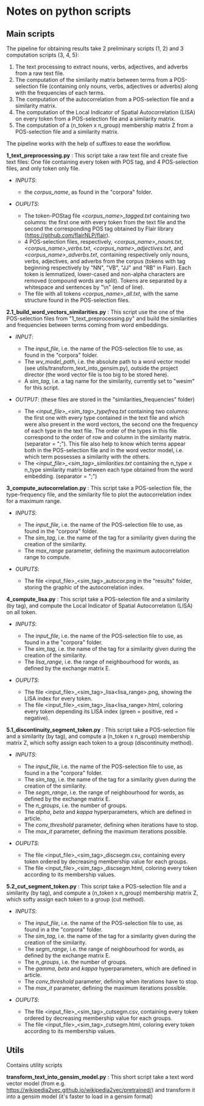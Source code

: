 # Notes on python scripts

## Main scripts

The pipeline for obtaining results take 2 preliminary scripts (1, 2) and 3 computation scripts (3, 4, 5): 

1. The text processing to extract nouns, verbs, adjectives, and adverbs from a raw text file.
2. The computation of the similarity matrix between terms from a POS-selection file (containing only nouns, verbs, 
adjectives or adverbs) along with the frequencies of each terms.
3. The computation of the autocorrelation from a POS-selection file and a similarity matrix.
4. The computation of the Local Indicator of Spatial Autocorrelation (LISA) on every token from a POS-selection file 
and a similarity matrix.
5. The computation of a (n_token x n_group) membership matrix Z from a POS-selection file and a similarity matrix.

The pipeline works with the help of suffixes to ease the workflow.

**1_text_preprocessing.py** : This script take a raw text file and create five text files: One file containing every 
token with POS tag, and 4 POS-selection files, and only token only file.

- *INPUTS*: 

    - the *corpus_name*, as found in the "corpora" folder.
    
- *OUPUTS*:

    - The token-POStag file *<corpus_name>_tagged.txt* containing two columns: the first one with every token from the text file 
  and the second the corresponding POS tag obtained by Flair library (https://github.com/flairNLP/flair).
    - 4 POS-selection files, respectively, *<corpus_name>_nouns.txt*, *<corpus_name>_verbs.txt*, 
    *<corpus_name>_adjectives.txt*, and *<corpus_name>_adverbs.txt*, containing respectively only nouns, verbs, 
    adjectives, and adverbs from the corpus (tokens with tag beginning respectively by "NN", "VB", "JJ" and "RB" in 
    Flair). Each token is lemmatized, lower-cased and non-alpha characters are removed (compound words are split). 
    Tokens are separated by a whitespace and sentences by "\n" (end of line).
    - The file with all tokens *<corpus_name>_all.txt*, with the same structure found in the POS-selection files.

**2.1_build_word_vectors_similarities.py** : This script use the one of the POS-selection files from 
"1_text_preprocessing.py" and build the similarities and frequencies between terms coming from word embeddings.

- *INPUT*:

    - The *input_file*, i.e. the name of the POS-selection file to use, as found in the "corpora" folder.
    - The *wv_model_path*, i.e. the absolute path to a word vector model (see utils/transform_text_into_gensim.py), 
    outside the project director (the word vector file is too big to be stored here).
    - A *sim_tag*, i.e. a tag name for the similarity, currently set to "wesim" for this script.
    
- *OUTPUT*: (these files are stored in the "similarities_frequencies" folder)
    
    - The *<input_file>_<sim_tag>_typefreq.txt* containing two columns: the first one with every type contained in the 
    text file and which were also present in the word vectors, the second one the frequency of each type in the text 
    file. The order of the types in this file correspond to the order of row and column in the similarity matrix. 
    (separator = ";"). This file also help to know which terms appear both in the POS-selection file and in 
    the word vector model, i.e. which term possesses a similarity with the others.
    - The *<input_file>_<sim_tag>_similarities.txt* containing the n_type x n_type similarity matrix between each type 
    obtained from the word embedding. (separator = ";")
  
**3_compute_autocorrelation.py** : This script take a POS-selection file, the type-frequency file, and the similarity 
file to plot the autocorrelation index for a maximum range.

- *INPUTS*: 

    - The *input_file*, i.e. the name of the POS-selection file to use, as found in the "corpora" folder.
    - The *sim_tag*, i.e. the name of the tag for a similarity given during the creation of the similarity.
    - The *max_range* parameter, defining the maximum autocorrelation range to compute.

- *OUPUTS*:

    - The file <input_file>_<sim_tag>_autocor.png in the "results" folder, storing the graphic of the 
    autocorrelation index.
    
**4_compute_lisa.py** : This script take a POS-selection file and a similarity (by tag), and compute the Local 
Indicator of Spatial Autocorrelation (LISA) on all token. 

- *INPUTS*:

    - The *input_file*, i.e. the name of the POS-selection file to use, as found in a the "corpora" folder.
    - The *sim_tag*, i.e. the name of the tag for a similarity given during the creation of the similarity.
    - The *lisa_range*, i.e. the range of neighbourhood for words, as defined by the exchange matrix E.
    
- *OUPUTS*:

    - The file <input_file>_<sim_tag>_lisa<lisa_range>.png, showing the LISA index for every token. 
    - The file <input_file>_<sim_tag>_lisa<lisa_range>.html, coloring every token depending its LISA index 
    (green = positive, red = negative).
    
**5.1_discontinuity_segment_token.py** : This script take a POS-selection file and a similarity (by tag), 
and compute a (n_token x n_group) membership matrix Z, which softy assign each token to a group (discontinuity method).

- *INPUTS*:

    - The *input_file*, i.e. the name of the POS-selection file to use, as found in a the "corpora" folder.
    - The *sim_tag*, i.e. the name of the tag for a similarity given during the creation of the similarity.
    - The *segm_range*, i.e. the range of neighbourhood for words, as defined by the exchange matrix E.
    - The *n_groups*, i.e. the number of groups.
    - The *alpha*, *beta* and *kappa* hyperparameters, which are defined in article.
    - The *conv_threshold* parameter, defining when iterations have to stop.
    - The *max_it* parameter, defining the maximum iterations possible.
    
- *OUPUTS*:

    - The file <input_file>_<sim_tag>_discsegm.csv, containing every token ordered by decreasing membership value for 
    each groups.
    - The file <input_file>_<sim_tag>_discsegm.html, coloring every token according to its membership values.

**5.2_cut_segment_token.py** : This script take a POS-selection file and a similarity (by tag), 
and compute a (n_token x n_group) membership matrix Z, which softy assign each token to a group (cut method).

- *INPUTS*:

    - The *input_file*, i.e. the name of the POS-selection file to use, as found in a the "corpora" folder.
    - The *sim_tag*, i.e. the name of the tag for a similarity given during the creation of the similarity.
    - The *segm_range*, i.e. the range of neighbourhood for words, as defined by the exchange matrix E.
    - The *n_groups*, i.e. the number of groups.
    - The *gamma*, *beta* and *kappa* hyperparameters, which are defined in article.
    - The *conv_threshold* parameter, defining when iterations have to stop.
    - The *max_it* parameter, defining the maximum iterations possible.
    
- *OUPUTS*:

    - The file <input_file>_<sim_tag>_cutsegm.csv, containing every token ordered by decreasing membership value for 
    each groups.
    - The file <input_file>_<sim_tag>_cutsegm.html, coloring every token according to its membership values.

## Utils

Contains utility scripts

**transform_text_into_gensim_model.py** : This short script take a text word vector model 
(from e.g. https://wikipedia2vec.github.io/wikipedia2vec/pretrained/) and transform it into a gensim model 
(it's faster to load in a gensim format)

